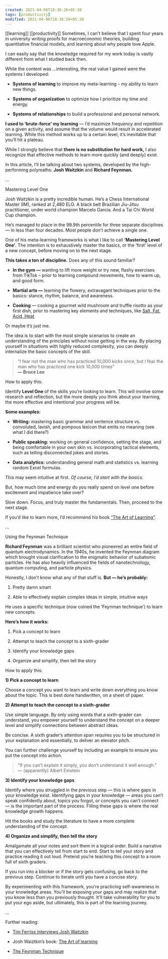```yaml
---
created: 2021-04-06T18:38:26+05:30
tags: [productivity]
modified: 2021-04-06T18:38:50+05:30
---
```

[[learning]]
[[productivity]]
Sometimes, I can't believe that I spent four years in university writing proofs for macroeconomic theories, building quantitative financial models, and learning about why people love Apple.

I can easily say that the knowledge required for my work today is vastly different from what I studied back then.

While the content was ...interesting, the real value I gained were the systems I developed:

-   **Systems of learning** to improve my meta-learning – my ability to learn new things.
    
-   **Systems of organization** to optimize how I prioritize my time and energy.
    
-   **Systems of relationships** to build a professional and personal network.
    

**I used to ‘brute-force’ my learning** — I’d maximize frequency and repetition on a given activity, and assume that the volume would result in accelerated learning. While this method works up to a certain level, it’s inevitable that you’ll hit a plateau.

While I strongly believe that **there is no substitution for hard work,** I also recognize that effective methods to learn more quickly (and deeply) exist.

In this article, I’ll be talking about two systems, developed by the high-performing polymaths: **Josh Waitzkin** and **Richard Feynman.**

...

Mastering Level One

Josh Waitzkin is a pretty incredible human. He’s a Chess International Master (IM), ranked at 2,480 ELO. A black belt Brazilian Jiu-Jitsu practitioner, under world champion Marcelo Garcia. And a Tai Chi World Cup champion.

He’s managed to place in the 99.9th percentile for three separate disciplines — in less than four decades. Most people don’t achieve a single one.

One of his meta-learning frameworks is what I like to call **‘Mastering Level One’**. The intention is to exhaustively master the basics, or the ‘first’ level of a new concept, before moving on to the next stage.

**This takes a ton of discipline.** Does any of this sound familiar?

-   **In the gym —** wanting to lift more weight or try new, flashy exercises from TikTok – prior to learning compound movements, how to warm up, and good form.
    
-   **Martial arts —** learning the flowery, extravagant techniques prior to the basics: stance, rhythm, balance, and awareness.
    
-   **Cooking** — cooking a gourmet wild mushroom and truffle risotto as your first dish, prior to mastering key elements and techniques, like [Salt, Fat, Acid, Heat](https://www.amazon.com/Salt-Fat-Acid-Heat-Mastering/dp/1476753830)
    

Or maybe it’s just me.

The idea is to start with the most simple scenarios to create an understanding of the principles without noise getting in the way. By placing yourself in situations with highly reduced complexity, you can deeply internalize the basic concepts of the skill.

> “I fear not the man who has practiced 10,000 kicks once, but I fear the man who has practiced one kick 10,000 times”  
> **— Bruce Lee**

How to apply this:

Identify **Level One** of the skills you’re looking to learn. This will involve some research and reflection, but the more deeply you think about your learning, the more effective and intentional your progress will be.

**Some examples:**

-   **Writing:** mastering basic grammar and sentence structure vs. convoluted, lavish, and pompous lexicon that emits no meaning (see what I did there?)
    
-   **Public speaking:** working on general confidence, setting the stage, and being comfortable in your own skin vs. incorporating tactical elements, such as telling disconnected jokes and stories.
    
-   **Data analytics:** understanding general math and statistics vs. learning random Excel formulas.
    

This may seem intuitive at first. _Of course, I’d start with the basics._

But, how much time and energy do you really spend on level one before excitement and impatience take over?

Slow down. Focus, and truly master the fundamentals. Then, proceed to the next stage.

If you’d like to learn more, I’d recommend his book [“The Art of Learning”](https://www.amazon.com/Art-Learning-Journey-Optimal-Performance/dp/0743277465).

...

Using the Feynman Technique

**Richard Feynman** was a brilliant scientist who pioneered an entire field of quantum electrodynamics. In the 1940s, he invented the Feynman diagram which brought visual clarification to the enigmatic behavior of subatomic particles. He has also heavily influenced the fields of nanotechnology, quantum computing, and particle physics.

Honestly, I don’t know what any of that stuff is. **But — he’s probably:**

1.  Pretty damn smart
    
2.  Able to effectively explain complex ideas in simple, intuitive ways
    

He uses a specific technique (now coined the ‘Feynman technique’) to learn new concepts. 

**Here’s how it works:**

1.  Pick a concept to learn
    
2.  Attempt to teach the concept to a sixth-grader
    
3.  Identify your knowledge gaps
    
4.  Organize and simplify, then tell the story
    

How to apply this:

**1) Pick a concept to learn**

Choose a concept you want to learn and write down everything you know about the topic. This is best done handwritten, on a sheet of paper.

**2) Attempt to teach the concept to a sixth-grader**

Use simple language. By only using words that a sixth-grader can understand, you empower yourself to understand the concept on a deeper level and simplify connections between abstract ideas.

Be concise. A sixth grader’s attention span requires you to be structured in your explanation and essentially, to deliver an elevator pitch.

You can further challenge yourself by including an example to ensure you put the concept into action.

> “If you can’t explain it simply, you don’t understand it well enough.”  
> — (apparently) Albert Einstein

**3) Identify your knowledge gaps**

Identify where you struggled in the previous step — this is where gaps in your knowledge exist. Identifying gaps in your knowledge — areas you can’t speak confidently about, topics you forgot, or concepts you can’t connect — is the important part of the process. Filling these gaps is where the real knowledge growth happens.

Hit the books and study the literature to have a more complete understanding of the concept.

**4) Organize and simplify, then tell the story**

Amalgamate all your notes and sort them in a logical order. Build a narrative that you can effectively tell from start to end. Start to tell your story and practice reading it out loud. Pretend you’re teaching this concept to a room full of sixth graders.

If you run into a blocker or if the story gets confusing, go back to the previous step. Continue to iterate until you have a concise story.

By experimenting with this framework, you're practicing self-awareness in your knowledge areas. You'll be exposing your gaps and may realize that you know less than you previously thought. It'll take vulnerability for you to put your ego aside, but ultimately, this is part of the learning journey.

...

Further reading:

-   [Tim Ferriss interviews Josh Waitzkin](https://www.youtube.com/watch?v=LYaMtGuCgm8)
    
-   Josh Waiztkin’s book: [The Art of learning](https://www.amazon.com/Art-Learning-Journey-Optimal-Performance/dp/0743277465)
    
-   [The Feynman Technique](https://www.youtube.com/watch?v=_f-qkGJBPts)
    